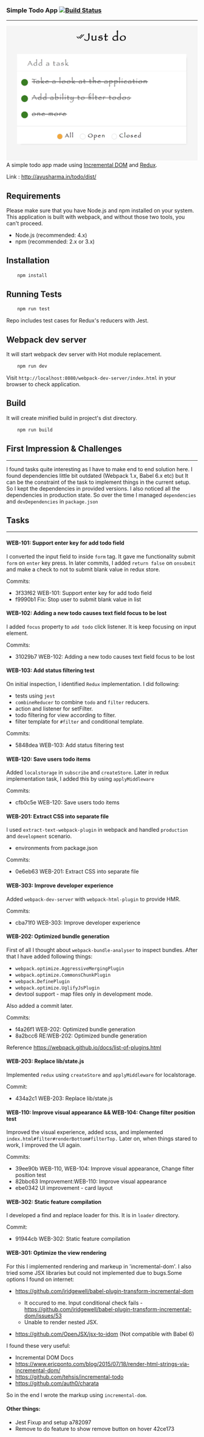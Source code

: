 ### Simple Todo App [![Build Status](https://travis-ci.org/ayusharma/todo.svg?branch=master)](https://travis-ci.org/ayusharma/todo)

* * *

![](static/preview.png)
A simple todo app made using 
[Incremental DOM](http://google.github.io/incremental-dom/#about ) and 
[Redux](redux.js.org).

Link : http://ayusharma.in/todo/dist/

## Requirements

Please make sure that you have Node.js and npm installed on your system. This
application is built with webpack, and without those two tools, you can't proceed.

- Node.js (recommended: 4.x)
- npm (recommended: 2.x or 3.x)

## Installation
```sh
    npm install
```

## Running Tests
```sh
    npm run test
```
Repo includes test cases for Redux's reducers with Jest.

## Webpack dev server
It will start webpack dev server with Hot module replacement.
```sh
    npm run dev
```
Visit `http://localhost:8080/webpack-dev-server/index.html` in your browser to 
check application.

## Build
It will create minified build in project's dist directory.
```sh
    npm run build
```

## First Impression & Challenges
* * *
I found tasks quite interesting as I have to make end to end solution here. 
I found dependencies little bit outdated (Webpack 1.x,  Babel 6.x etc) but It 
can be the constraint of the task to implement things in the current setup. So I
kept the dependencies in provided versions. I also noticed all the dependencies 
in production state. So over the time I managed `dependencies` and 
`devDependencies` in `package.json`

## Tasks
* * *
#### WEB-101: Support enter key for add todo field
I converted the input field to inside `form` tag. It gave me functionality 
submit `form` on `enter` key press. In later commits, I added `return false` on `onsubmit` and
make a check to not to submit blank value in redux store.

Commits:
- 3f33f62 WEB-101: Support enter key for add todo field
- f9990b1 Fix: Stop user to submit blank value in list

#### WEB-102: Adding a new todo causes text field focus to be lost
I added `focus` property to `add todo` click listener. It is keep focusing on
input element.

Commits:
- 31029b7 WEB-102: Adding a new todo causes text field focus to be lost

#### WEB-103: Add status filtering test
On initial inspection, I identified `Redux` implementation. I did following:
- tests using `jest`
- `combineReducer` to combine `todo` and `filter` reducers.
- action and listener for setFilter.
- todo filtering for view according to filter.
- filter template for `#filter` and conditional template.

Commits:
- 5848dea WEB-103: Add status filtering test

#### WEB-120: Save users todo items
Added `localstorage` in `subscribe` and `createStore`. Later in redux 
implementation task, I added this by using `applyMiddleware`

Commits:
- cfb0c5e WEB-120: Save users todo items

#### WEB-201: Extract CSS into separate file
I used `extract-text-webpack-plugin` in webpack and handled `production` and 
`development` scenario.
- environments from package.json

Commits:
- 0e6eb63 WEB-201: Extract CSS into separate file

#### WEB-303: Improve developer experience
Added `webpack-dev-server` with `webpack-html-plugin` to provide HMR.

Commits:
- cba71f0 WEB-303: Improve developer experience

#### WEB-202: Optimized bundle generation
First of all I thought about `webpack-bundle-analyser` to inspect bundles. After
that I have added following things:
- `webpack.optimize.AggressiveMergingPlugin`
- `webpack.optimize.CommonsChunkPlugin`
- `webpack.DefinePlugin`
- `webpack.optimize.UglifyJsPlugin`
- devtool support - map files only in development mode.

Also added a commit later.

Commits:
- f4a26f1 WEB-202: Optimized bundle generation
- 8a2bcc6 RE:WEB-202: Optimized bundle generation

Reference https://webpack.github.io/docs/list-of-plugins.html

#### WEB-203: Replace lib/state.js
Implemented `redux` using `createStore` and `applyMiddleware` for localstorage.

Commit:
- 434a2c1 WEB-203: Replace lib/state.js

#### WEB-110: Improve visual appearance && WEB-104: Change filter position test
Improved the visual experience, added scss, and implemented 
`index.html#filter#renderBottom#filterTop.` Later on, when things stared to work,
I improved the UI again.

Commits:
- 39ee90b WEB-110, WEB-104: Improve visual appearance, Change filter position test
- 82bbc63 Improvement:WEB-110: Improve visual appearance
- ebe0342 UI improvement - card layout

#### WEB-302: Static feature compilation
I developed a find and replace loader for this. It is in `loader` directory.

Commit:
- 91944cb WEB-302: Static feature compilation

#### WEB-301: Optimize the view rendering
For this I implemented rendering and markeup in 'incremental-dom'. I also tried
some JSX libraries but could not implemented due to bugs.Some options I found on
internet:
- https://github.com/jridgewell/babel-plugin-transform-incremental-dom
  - It occured to me. Input conditional check fails - https://github.com/jridgewell/babel-plugin-transform-incremental-dom/issues/53
  - Unable to render nested JSX.
  
- https://github.com/OpenJSX/jsx-to-idom (Not compatible with Babel 6)

I found these very useful:
- Incremental DOM Docs
- https://www.ericponto.com/blog/2015/07/18/render-html-strings-via-incremental-dom/
- https://github.com/tehsis/incremental-todo
- https://github.com/auth0/charata 

So in the end I wrote the markup using `incremental-dom`.


#### Other things:
 - Jest Fixup and setup a782097
 - Remove to do feature to show remove button on hover 42ce173